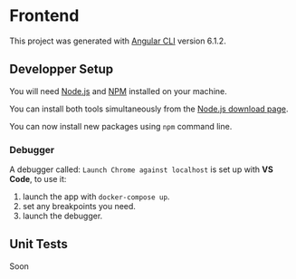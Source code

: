 # Frontend

This project was generated with [Angular CLI](https://github.com/angular/angular-cli) version 6.1.2.

## Developper Setup

You will need [Node.js](https://nodejs.org/en/) and [NPM](https://www.npmjs.com/) installed on your machine.

You can install both tools simultaneously from the [Node.js download page](https://nodejs.org/en/download/).

You can now install new packages using `npm` command line.

### Debugger

A debugger called: `Launch Chrome against localhost` is set up with **VS Code**, to use it:

1. launch the app with `docker-compose up`.
2. set any breakpoints you need.
3. launch the debugger.

## Unit Tests

Soon

